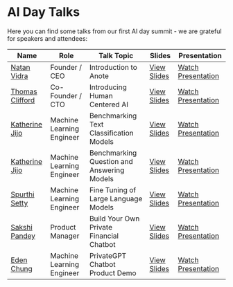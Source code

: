 # AI Day Talks

Here you can find some talks from our first AI day summit - we are grateful for speakers and attendees:

| **Name**            | **Role**             | **Talk Topic**                                  | **Slides**                                                   | **Presentation**                                           |
|---------------------|---------------------|------------------------------------------------|-------------------------------------------------------------|-----------------------------------------------------------|
| [Natan Vidra](https://www.linkedin.com/in/natanvidra/) | Founder / CEO       | Introduction to Anote                         | [View Slides](https://drive.google.com/file/d/1Vz3y5A8YgUjp4ZYiVih7pKtSsJGJtUXE/) | [Watch Presentation](https://www.youtube.com/watch?v=IM0ika7SOJE) |
| [Thomas Clifford](https://www.linkedin.com/in/tommyclifford/) | Co-Founder / CTO    | Introducing Human Centered AI                 | [View Slides](https://drive.google.com/file/d/170algNejIBWWfZ1VFgpMDMLesYbhoYCZ/) | [Watch Presentation](https://www.youtube.com/watch?v=ZoAsXKLPyuo) |
| [Katherine Jijo](https://www.linkedin.com/in/katherine-jijo-a1b231242/) | Machine Learning Engineer | Benchmarking Text Classification Models        | [View Slides](https://drive.google.com/file/d/1qd15nnLl0uUY1JbVmIEG3re81g8eRQ5d/) | [Watch Presentation](https://www.youtube.com/watch?v=IakXvvdaNJQ) |
| [Katherine Jijo](https://www.linkedin.com/in/katherine-jijo-a1b231242/) | Machine Learning Engineer | Benchmarking Question and Answering Models    | [View Slides](https://drive.google.com/file/d/1DMNd7Hu-q8RpCKyA028aG_YjOOFtGbAK/) | [Watch Presentation](https://www.youtube.com/watch?v=sppn68PirPQ) |
| [Spurthi Setty](https://www.linkedin.com/in/spurthi-setty/) | Machine Learning Engineer | Fine Tuning of Large Language Models          | [View Slides](https://drive.google.com/file/d/1CLk0DnkqoEzPwSqUBSS1f6eCTEmH5hZN/) | [Watch Presentation](https://www.youtube.com/watch?v=mMmaTMuRZmo) |
| [Sakshi Pandey](https://www.linkedin.com/in/sakshipandey0907/) | Product Manager        | Build Your Own Private Financial Chatbot      | [View Slides](https://drive.google.com/file/d/1UBFn7_B6-_P_6KRZ8p2a3GYvdCn2Tep9/) | [Watch Presentation](https://www.youtube.com/watch?v=SB-Z1v8Emx4) |
| [Eden Chung](https://www.linkedin.com/in/eden-chung/) | Machine Learning Engineer | PrivateGPT Chatbot Product Demo               | [View Slides](https://drive.google.com/file/d/1xZhsxRPN4OK1uug7_5Pc_b9Y9SqHktJl/) | [Watch Presentation](https://www.youtube.com/watch?v=XSsFmef9LJA) |



